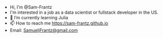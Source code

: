 - Hi, I’m @Sam-Frantz
- I'm interested in a job as a data scientist or fullstack developer in the US.
- 🌱 I’m currently learning Julia
- 📫 How to reach me https://sam-frantz.github.io
- Email: SamueljFrantz@gmail.com
